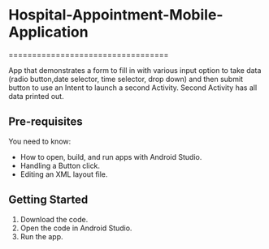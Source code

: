 # Hospital-Appointment-Mobile-Application

==================================

App that demonstrates a form to fill in with various input option to take data (radio button,date selector, time selector, drop down) and then submit button to use an Intent to launch a second Activity. Second Activity has all data printed out.


Pre-requisites
--------------

You need to know:
- How to open, build, and run apps with Android Studio.
- Handling a Button click.
- Editing an XML layout file.

Getting Started
---------------

1. Download the code.
2. Open the code in Android Studio.
3. Run the app.
